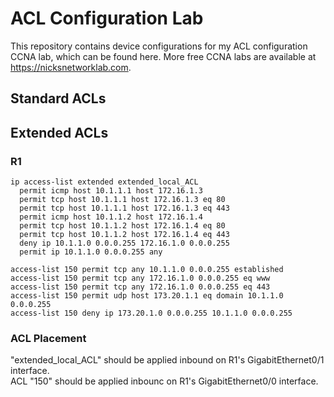 # ACL Configuration Lab
This repository contains device configurations for my ACL configuration CCNA lab, which can be found here. More free CCNA labs are available at https://nicksnetworklab.com.   

## Standard ACLs


## Extended ACLs
### R1
```
ip access-list extended extended_local_ACL
  permit icmp host 10.1.1.1 host 172.16.1.3
  permit tcp host 10.1.1.1 host 172.16.1.3 eq 80
  permit tcp host 10.1.1.1 host 172.16.1.3 eq 443
  permit icmp host 10.1.1.2 host 172.16.1.4
  permit tcp host 10.1.1.2 host 172.16.1.4 eq 80
  permit tcp host 10.1.1.2 host 172.16.1.4 eq 443
  deny ip 10.1.1.0 0.0.0.255 172.16.1.0 0.0.0.255
  permit ip 10.1.1.0 0.0.0.255 any
```
```
access-list 150 permit tcp any 10.1.1.0 0.0.0.255 established
access-list 150 permit tcp any 172.16.1.0 0.0.0.255 eq www
access-list 150 permit tcp any 172.16.1.0 0.0.0.255 eq 443
access-list 150 permit udp host 173.20.1.1 eq domain 10.1.1.0 0.0.0.255
access-list 150 deny ip 173.20.1.0 0.0.0.255 10.1.1.0 0.0.0.255
```

### ACL Placement
"extended_local_ACL" should be applied inbound on R1's GigabitEthernet0/1 interface.   
ACL "150" should be applied inbounc on R1's GigabitEthernet0/0 interface.
